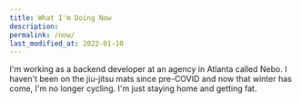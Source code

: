 ```yaml
---
title: What I'm Doing Now
description:
permalink: /now/
last_modified_at: 2022-01-10
---
```


I'm working as a backend developer at an agency in Atlanta called Nebo. I haven't been on the jiu-jitsu mats since pre-COVID and now that winter has come, I'm no longer cycling. I'm just staying home and getting fat.
